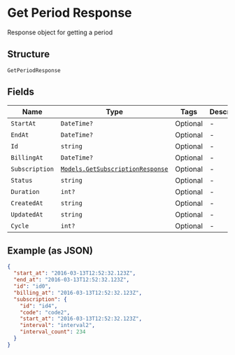 
# Get Period Response

Response object for getting a period

## Structure

`GetPeriodResponse`

## Fields

| Name | Type | Tags | Description |
|  --- | --- | --- | --- |
| `StartAt` | `DateTime?` | Optional | - |
| `EndAt` | `DateTime?` | Optional | - |
| `Id` | `string` | Optional | - |
| `BillingAt` | `DateTime?` | Optional | - |
| `Subscription` | [`Models.GetSubscriptionResponse`](../../doc/models/get-subscription-response.md) | Optional | - |
| `Status` | `string` | Optional | - |
| `Duration` | `int?` | Optional | - |
| `CreatedAt` | `string` | Optional | - |
| `UpdatedAt` | `string` | Optional | - |
| `Cycle` | `int?` | Optional | - |

## Example (as JSON)

```json
{
  "start_at": "2016-03-13T12:52:32.123Z",
  "end_at": "2016-03-13T12:52:32.123Z",
  "id": "id0",
  "billing_at": "2016-03-13T12:52:32.123Z",
  "subscription": {
    "id": "id4",
    "code": "code2",
    "start_at": "2016-03-13T12:52:32.123Z",
    "interval": "interval2",
    "interval_count": 234
  }
}
```

